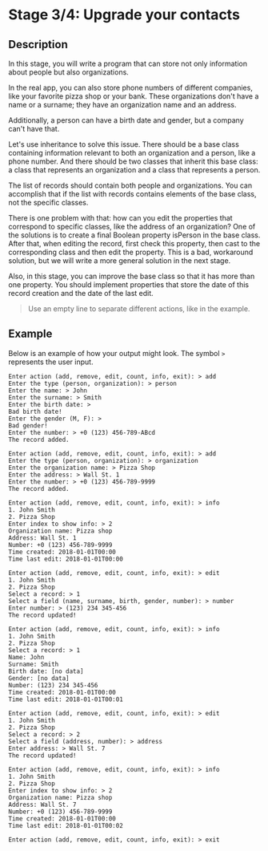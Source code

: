 # Stage 3/4: Upgrade your contacts
## Description
In this stage, you will write a program that can store not only information about people but also organizations.

In the real app, you can also store phone numbers of different companies, like your favorite pizza shop or your bank. These organizations don't have a name or a surname; they have an organization name and an address.

Additionally, a person can have a birth date and gender, but a company can't have that.

Let's use inheritance to solve this issue. There should be a base class containing information relevant to both an organization and a person, like a phone number. And there should be two classes that inherit this base class: a class that represents an organization and a class that represents a person.

The list of records should contain both people and organizations. You can accomplish that if the list with records contains elements of the base class, not the specific classes.

There is one problem with that: how can you edit the properties that correspond to specific classes, like the address of an organization? One of the solutions is to create a final Boolean property isPerson in the base class. After that, when editing the record, first check this property, then cast to the corresponding class and then edit the property. This is a bad, workaround solution, but we will write a more general solution in the next stage.

Also, in this stage, you can improve the base class so that it has more than one property. You should implement properties that store the date of this record creation and the date of the last edit.

> Use an empty line to separate different actions, like in the example.

## Example
Below is an example of how your output might look. The symbol `>` represents the user input.
```
Enter action (add, remove, edit, count, info, exit): > add
Enter the type (person, organization): > person
Enter the name: > John
Enter the surname: > Smith
Enter the birth date: >
Bad birth date!
Enter the gender (M, F): >
Bad gender!
Enter the number: > +0 (123) 456-789-ABcd
The record added.

Enter action (add, remove, edit, count, info, exit): > add
Enter the type (person, organization): > organization
Enter the organization name: > Pizza Shop
Enter the address: > Wall St. 1
Enter the number: > +0 (123) 456-789-9999
The record added.

Enter action (add, remove, edit, count, info, exit): > info
1. John Smith
2. Pizza Shop
Enter index to show info: > 2
Organization name: Pizza shop
Address: Wall St. 1
Number: +0 (123) 456-789-9999
Time created: 2018-01-01T00:00
Time last edit: 2018-01-01T00:00

Enter action (add, remove, edit, count, info, exit): > edit
1. John Smith
2. Pizza Shop
Select a record: > 1
Select a field (name, surname, birth, gender, number): > number
Enter number: > (123) 234 345-456
The record updated!

Enter action (add, remove, edit, count, info, exit): > info
1. John Smith
2. Pizza Shop
Select a record: > 1
Name: John
Surname: Smith
Birth date: [no data]
Gender: [no data]
Number: (123) 234 345-456
Time created: 2018-01-01T00:00
Time last edit: 2018-01-01T00:01

Enter action (add, remove, edit, count, info, exit): > edit
1. John Smith
2. Pizza Shop
Select a record: > 2
Select a field (address, number): > address
Enter address: > Wall St. 7
The record updated!

Enter action (add, remove, edit, count, info, exit): > info
1. John Smith
2. Pizza Shop
Enter index to show info: > 2
Organization name: Pizza shop
Address: Wall St. 7
Number: +0 (123) 456-789-9999
Time created: 2018-01-01T00:00
Time last edit: 2018-01-01T00:02

Enter action (add, remove, edit, count, info, exit): > exit
```
